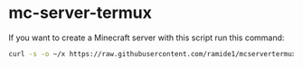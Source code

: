 # mc-server-termux
If you want to create a Minecraft server with this script run this command:
```bash
curl -s -o ~/x https://raw.githubusercontent.com/ramide1/mcservertermux/main/install && . ~/x
```
